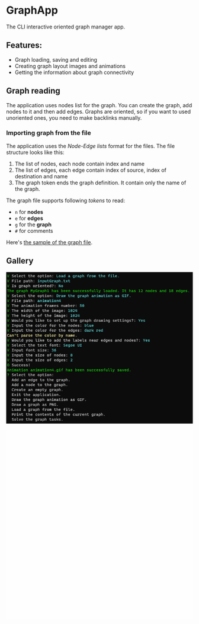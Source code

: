 # GraphApp
The CLI interactive oriented graph manager app.

## Features:
* Graph loading, saving and editing
* Creating graph layout images and animations
* Getting the information about graph connectivity

## Graph reading
The application uses nodes list for the graph. You can create the graph, add nodes to it and then add edges. Graphs are oriented, so if you want to used unoriented ones, you need to make backlinks manually.

### Importing graph from the file
The application uses the *Node-Edge lists* format for the files. The file structure looks like this:
1. The list of nodes, each node contain index and name
2. The list of edges, each edge contain index of source, index of destination and name
3. The graph token ends the graph definition. It contain only the name of the graph.

The graph file supports following *tokens* to read:
* `n` for **nodes**
* `e` for **edges**
* `g` for the **graph**
* `#` for comments

Here's [the sample of the graph file](Resources/GraphSample.nel).

## Gallery
![Screenshot](Resources/AppScreenshot1.png)


<img src="Resources/Animation1.gif" width="512px" height="512px" alt="Animation">